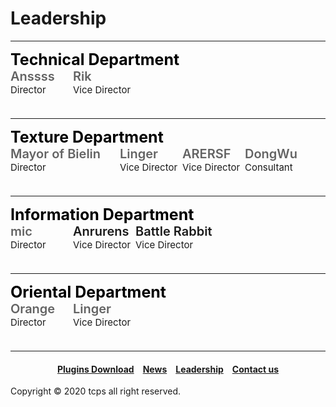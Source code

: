 <style>
h1 {text-align: center;}
h2 {text-align: left;}
h4 {text-align: center;}
h3 {text-align: left;}
p {text-align: center;}
</style>
<style type="text/css">
  #left{
        text-align:left;
  }
  #right{
        text-align:right;
  }
  #title{
        font-size:20px;
        text-align:left;
        font-weight:600;
  }
  #big-title{
        font-size:25px;
        text-align:left;
        font-weight:bold;
  }
  #des{
       font-size:15px;
       text-align:left;
  }
  .leadership_{
               display:inline-block;
               width: 100px;
               height: 65px;
  }
  .leadership_long{
               display:inline-block;
               width: 175px;
               height: 65px;
  }
  .leadership_0{
                font-size: 0px;
  }
</style>
<h1><div id="left">Leadership</div></h1>
<hr>
<div class="leadership_0">

<div id="big-title" style="color:black;">Technical Department</div>

<div class="leadership_">
<div id="title" style="color:#636363;">Anssss</div>
<div id="des">Director</div>
</div>

<div class="leadership_">
<div id="title" style="color:#636363;">Rik</div>
<div id="des">Vice Director</div>
</div>

</div>

<hr>

<div class="leadership_0">

<div id="big-title" style="color:black;">Texture Department</div>

<div class="leadership_long">
<div id="title" style="color:#636363;">Mayor of Bielin</div>
<div id="des">Director</div>
</div>

<div class="leadership_">
<div id="title" style="color:#636363;">Linger</div>
<div id="des">Vice Director</div>
</div>

<div class="leadership_">
<div id="title" style="color:#636363;">ARERSF</div>
<div id="des">Vice Director</div>
</div>

<div class="leadership_">
<div id="title" style="color:#636363;">DongWu</div>
<div id="des">Consultant</div>
</div>

</div>

<hr>

<div class="leadership_0">

<div id="big-title" style="color:black;">Information Department</div>

<div class="leadership_">
<div id="title" style="color:#636363;">mic</div>
<div id="des">Director</div>
</div>

<div class="leadership_">
<div id="title" style="color:#636363k;">Anrurens</div>
<div id="des">Vice Director</div>
</div>

<div class="leadership_long">
<div id="title" style="color:#636363k;">Battle Rabbit</div>
<div id="des">Vice Director</div>
</div>

</div>

<hr>

<div class="leadership_0">

<div id="big-title" style="color:black;">Oriental Department</div>

<div class="leadership_">
<div id="title" style="color:#636363;">Orange</div>
<div id="des">Director</div>
</div>

<div class="leadership_">
<div id="title" style="color:#636363;">Linger</div>
<div id="des">Vice Director</div>
</div>

</div>

<hr>
<h4><a href="/plugins/download">Plugins Download</a>&emsp;<a href="/news">News</a>&emsp;<a href="/leadership">Leadership</a>&emsp;<a href="/contact">Contact us</a></h4>
Copyright © 2020 tcps all right reserved.
